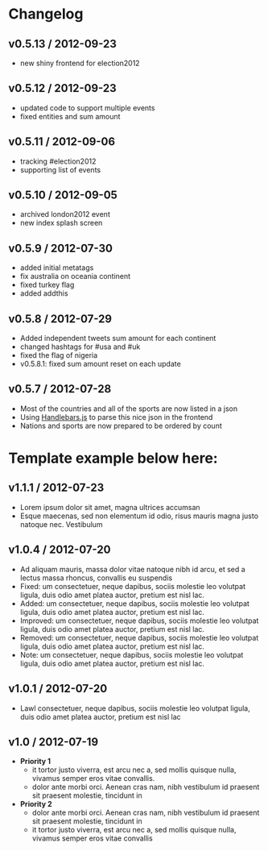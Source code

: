 # Changelog

## v0.5.13 / 2012-09-23
- new shiny frontend for election2012

## v0.5.12 / 2012-09-23
- updated code to support multiple events
- fixed entities and sum amount

## v0.5.11 / 2012-09-06
- tracking #election2012
- supporting list of events

## v0.5.10 / 2012-09-05
- archived london2012 event
- new index splash screen

## v0.5.9 / 2012-07-30
- added initial metatags
- fix australia on oceania continent
- fixed turkey flag
- added addthis

## v0.5.8 / 2012-07-29
- Added independent tweets sum amount for each continent
- changed hashtags for #usa and #uk
- fixed the flag of nigeria
- v0.5.8.1: fixed sum amount reset on each update

## v0.5.7 / 2012-07-28
- Most of the countries and all of the sports are now listed in a json
- Using [Handlebars.js](http://handlebarsjs.com/) to parse this nice json in the frontend
- Nations and sports are now prepared to be ordered by count


# Template example below here:

## v1.1.1 / 2012-07-23
- Lorem ipsum dolor sit amet, magna ultrices accumsan
- Esque maecenas, sed non elementum id odio, risus mauris magna justo natoque nec. Vestibulum

## v1.0.4 / 2012-07-20

- Ad aliquam mauris, massa dolor vitae natoque nibh id arcu, et sed a lectus massa rhoncus, convallis eu suspendis
- Fixed: um consectetuer, neque dapibus, sociis molestie leo volutpat ligula, duis odio amet platea auctor, pretium est nisl lac.
- Added: um consectetuer, neque dapibus, sociis molestie leo volutpat ligula, duis odio amet platea auctor, pretium est nisl lac.
- Improved: um consectetuer, neque dapibus, sociis molestie leo volutpat ligula, duis odio amet platea auctor, pretium est nisl lac.
- Removed: um consectetuer, neque dapibus, sociis molestie leo volutpat ligula, duis odio amet platea auctor, pretium est nisl lac.
- Note: um consectetuer, neque dapibus, sociis molestie leo volutpat ligula, duis odio amet platea auctor, pretium est nisl lac.

## v1.0.1 / 2012-07-20

- Lawl consectetuer, neque dapibus, sociis molestie leo volutpat ligula, duis odio amet platea auctor, pretium est nisl lac

## v1.0 / 2012-07-19

- **Priority 1**
  - it tortor justo viverra, est arcu nec a, sed mollis quisque nulla, vivamus semper eros vitae convallis.
  - dolor ante morbi orci. Aenean cras nam, nibh vestibulum id praesent sit praesent molestie, tincidunt in
- **Priority 2**
  - dolor ante morbi orci. Aenean cras nam, nibh vestibulum id praesent sit praesent molestie, tincidunt in
  - it tortor justo viverra, est arcu nec a, sed mollis quisque nulla, vivamus semper eros vitae convallis